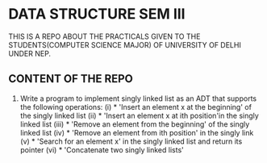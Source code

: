 # DATA STRUCTURE SEM III
THIS IS A REPO ABOUT THE PRACTICALS GIVEN TO THE STUDENTS(COMPUTER SCIENCE MAJOR) OF UNIVERSITY OF DELHI UNDER NEP.

## CONTENT OF THE REPO
1. Write a program to implement singly linked list as an ADT that supports the following 
operations:
(i) * 'Insert an element x at the beginning' of the singly linked list
(ii) * 'Insert an element x at ith position'in the singly linked list
(iii) * 'Remove an element from the beginning' of the singly linked list
(iv) * 'Remove an element from ith position' in the singly link
(v) * 'Search for an element x' in the singly linked list and return its pointer
(vi) * 'Concatenate two singly linked lists'

